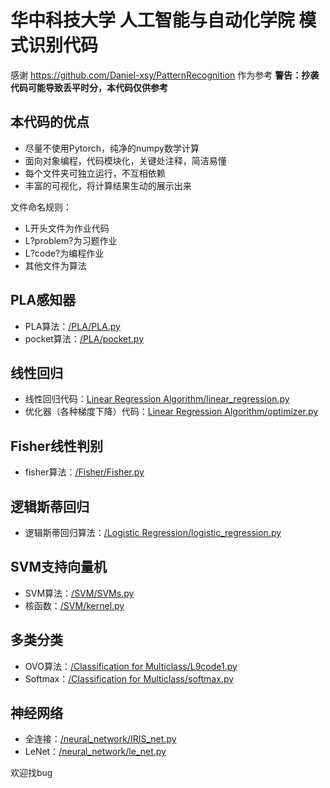 # 华中科技大学 人工智能与自动化学院 模式识别代码

感谢 https://github.com/Daniel-xsy/PatternRecognition 作为参考
**警告：抄袭代码可能导致丢平时分，本代码仅供参考**

## 本代码的优点
- 尽量不使用Pytorch，纯净的numpy数学计算
- 面向对象编程，代码模块化，关键处注释，简洁易懂
- 每个文件夹可独立运行，不互相依赖
- 丰富的可视化，将计算结果生动的展示出来

文件命名规则：
- L开头文件为作业代码
- L?problem?为习题作业
- L?code?为编程作业
- 其他文件为算法

## PLA感知器
- PLA算法：[/PLA/PLA.py](/PLA/PLA.py)
- pocket算法：[/PLA/pocket.py](/PLA/pocket.py)

## 线性回归
- 线性回归代码：[Linear Regression Algorithm/linear_regression.py](/Linear%20Regression%20Algorithm/linear_regression.py)
- 优化器（各种梯度下降）代码：[Linear Regression Algorithm/optimizer.py](/Linear%20Regression%20Algorithm/optimizer.py)

## Fisher线性判别
- fisher算法：[/Fisher/Fisher.py](/Fisher/Fisher.py)

## 逻辑斯蒂回归
- 逻辑斯蒂回归算法：[/Logistic Regression/logistic_regression.py](/Logistic%20Regression/logistic_regression.py)

## SVM支持向量机
- SVM算法：[/SVM/SVMs.py](/SVM/SVMs.py)
- 核函数：[/SVM/kernel.py](/SVM/kernel.py)

## 多类分类
- OVO算法：[/Classification for Multiclass/L9code1.py](/Classification%20for%20Multiclass/L9code1.py)
- Softmax：[/Classification for Multiclass/softmax.py](/Classification%20for%20Multiclass/softmax.py)

## 神经网络
- 全连接：[/neural_network/IRIS_net.py](/neural_network/IRIS_net.py)
- LeNet：[/neural_network/le_net.py](/neural_network/le_net.py)

欢迎找bug
